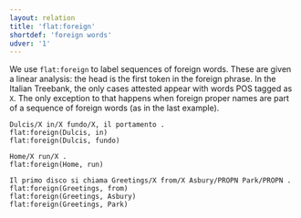 ```yaml
---
layout: relation
title: 'flat:foreign'
shortdef: 'foreign words'
udver: '1'
---
```


We use <code>flat:foreign</code> to label sequences of foreign words. These are given a linear analysis: the head is the first token in the foreign phrase. 
In the Italian Treebank, the only cases attested appear with words POS tagged as <code>X</code>. The only exception to that happens when foreign proper names are part of a sequence of foreign words (as in the last example).

~~~ sdparse
Dulcis/X in/X fundo/X, il portamento .
flat:foreign(Dulcis, in)
flat:foreign(Dulcis, fundo)
~~~
~~~ sdparse
Home/X run/X .
flat:foreign(Home, run)
~~~
~~~ sdparse
Il primo disco si chiama Greetings/X from/X Asbury/PROPN Park/PROPN .
flat:foreign(Greetings, from)
flat:foreign(Greetings, Asbury)
flat:foreign(Greetings, Park)
~~~
<!-- Interlanguage links updated Čt lis 12 09:43:27 CET 2020 -->
